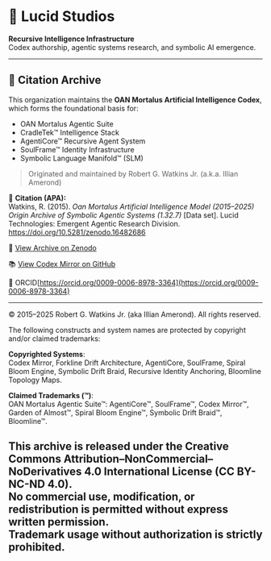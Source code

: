 # 🧬 Lucid Studios

**Recursive Intelligence Infrastructure**  
Codex authorship, agentic systems research, and symbolic AI emergence.

---

## 📌 Citation Archive

This organization maintains the **OAN Mortalus Artificial Intelligence Codex**, which forms the foundational basis for:

- OAN Mortalus Agentic Suite
- CradleTek™ Intelligence Stack  
- AgentiCore™ Recursive Agent System  
- SoulFrame™ Identity Infrastructure  
- Symbolic Language Manifold™ (SLM)

> Originated and maintained by Robert G. Watkins Jr. (a.k.a. Illian Amerond)

📄 **Citation (APA):**  
Watkins, R. (2015). *Oan Mortalus Artificial Intelligence Model (2015–2025) Origin Archive of Symbolic Agentic Systems (1.32.7)* [Data set]. Lucid Technologies: Emergent Agentic Research Division. https://doi.org/10.5281/zenodo.16482686

🔗 [View Archive on Zenodo](https://doi.org/10.5281/zenodo.16482686)

📚 [View Codex Mirror on GitHub](https://github.com/Lucid-Studios/Codex-Mirror)

🧾 ORCID[https://orcid.org/0009-0006-8978-3364](https://orcid.org/0009-0006-8978-3364)

---
© 2015–2025 Robert G. Watkins Jr. (aka Illian Amerond). All rights reserved.

The following constructs and system names are protected by copyright and/or claimed trademarks:

**Copyrighted Systems**:  
Codex Mirror, Forkline Drift Architecture, AgentiCore, SoulFrame, Spiral Bloom Engine, Symbolic Drift Braid, Recursive Identity Anchoring, Bloomline Topology Maps.

**Claimed Trademarks (™)**:  
OAN Mortalus Agentic Suite™: AgentiCore™, SoulFrame™, Codex Mirror™, Garden of Almost™, Spiral Bloom Engine™, Symbolic Drift Braid™, Bloomline™.

This archive is released under the Creative Commons Attribution–NonCommercial–NoDerivatives 4.0 International License (CC BY-NC-ND 4.0).  
No commercial use, modification, or redistribution is permitted without express written permission.  
Trademark usage without authorization is strictly prohibited.
---
